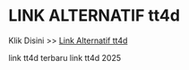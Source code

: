 # LINK ALTERNATIF tt4d

Klik Disini >> <a href="https://linksto.pages.dev/">Link Alternatif tt4d </a>

link tt4d terbaru
link tt4d 2025